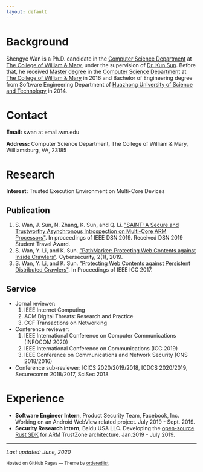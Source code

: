 ```yaml
---
layout: default
---
```


# Background
Shengye Wan is a Ph.D. candidate in the [Computer Science Department](http://www.wm.edu/as/computerscience/) at [The College of William & Mary](http://www.wm.edu/), under the supervision of [Dr. Kun Sun](http://csis.gmu.edu/ksun/). Before that, he received [Master degree][1] in the [Computer Science Department](http://www.wm.edu/as/computerscience/) at [The College of William & Mary](http://www.wm.edu/) in 2016 and Bachelor of Engineering degree from Software Engineering Department of [Huazhong University of Science and Technology](http://english.hust.edu.cn/) in 2014.

[1]: https://scholarworks.wm.edu/cgi/viewcontent.cgi?article=1039&context=etd "Master degree"

# Contact
**Email:** swan at email.wm.edu

**Address:** Computer Science Department, 
The College of William & Mary,  
Williamsburg, VA, 23185 

# Research
**Interest:** Trusted Execution Environment on Multi-Core Devices

## Publication
1. S. Wan, J. Sun, N. Zhang, K. Sun, and Q. Li. ["SAINT: A Secure and Trustworthy Asynchronous Introspection on Multi-Core ARM Processors"](./assets/papers/SATIN-DSN2019.pdf). In proceedings of IEEE DSN 2019. Received DSN 2019 Student Travel Award.
2. S. Wan, Y. Li, and K. Sun. ["PathMarker: Protecting Web Contents against Inside Crawlers"](./assets/papers/PathMarker-Cybersecurity2019.pdf). Cybersecurity, 2(1), 2019.
3. S. Wan, Y. Li, and K. Sun. ["Protecting Web Contents against Persistent Distributed Crawlers"](https://ieeexplore.ieee.org/document/7996685). In Proceedings of IEEE ICC 2017.

## Service
* Jornal reviewer: 
  1. IEEE Internet Computing
  2. ACM Digital Threats: Research and Practice
  3. CCF Transactions on Networking
* Conference reviewer:
  1. IEEE International Conference on Computer Communications (INFOCOM 2020)
  2. IEEE International Conference on Communications (ICC 2019)
  3. IEEE Conference on Communications and Network Security (CNS 2018/2016)
* Conference sub-reviewer: ICICS 2020/2019/2018, ICDCS 2020/2019, Securecomm 2018/2017, SciSec 2018

# Experience
* **Software Engineer Intern**, Product Security Team, Facebook, Inc. Working on an Android WebView related project. July 2019 - Sept. 2019.
* **Security Research Intern**, Baidu USA LLC. Developing the [open-source Rust SDK](https://github.com/mesalock-linux/rust-optee-trustzone-sdk) for ARM TrustZone architecture. Jan.2019 - July 2019.

* * *

*Last updated: June, 2020*

<p><small>Hosted on GitHub Pages &mdash; Theme by <a href="https://github.com/orderedlist">orderedlist</a></small></p>
